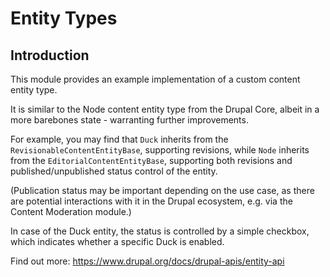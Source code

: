 # Entity Types

## Introduction

This module provides an example implementation of a custom content entity type.

It is similar to the Node content entity type from the Drupal Core,
albeit in a more barebones state - warranting further improvements.

For example, you may find that `Duck` inherits from the `RevisionableContentEntityBase`,
supporting revisions, while `Node` inherits from the `EditorialContentEntityBase`,
supporting both revisions and published/unpublished status control of the entity.

(Publication status may be important depending on the use case, as there are
potential interactions with it in the Drupal ecosystem, e.g. via
the Content Moderation module.)

In case of the Duck entity, the status is controlled by a simple checkbox, which
indicates whether a specific Duck is enabled.

Find out more: https://www.drupal.org/docs/drupal-apis/entity-api
